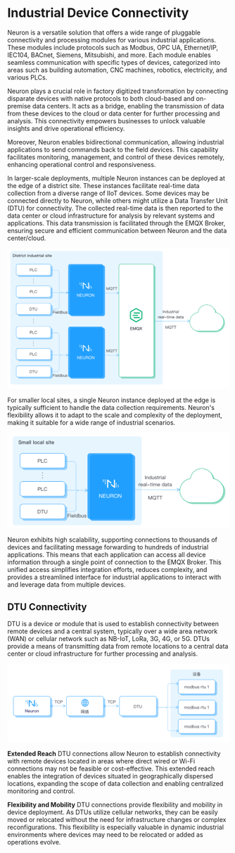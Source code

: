 # Industrial Device Connectivity
Neuron is a versatile solution that offers a wide range of pluggable connectivity and processing modules for various industrial applications. These modules include protocols such as Modbus, OPC UA, Ethernet/IP, IEC104, BACnet, Siemens, Mitsubishi, and more. Each module enables seamless communication with specific types of devices, categorized into areas such as building automation, CNC machines, robotics, electricity, and various PLCs.

Neuron plays a crucial role in factory digitized transformation by connecting disparate devices with native protocols to both cloud-based and on-premise data centers. It acts as a bridge, enabling the transmission of data from these devices to the cloud or data center for further processing and analysis. This connectivity empowers businesses to unlock valuable insights and drive operational efficiency.

Moreover, Neuron enables bidirectional communication, allowing industrial applications to send commands back to the field devices. This capability facilitates monitoring, management, and control of these devices remotely, enhancing operational control and responsiveness.

In larger-scale deployments, multiple Neuron instances can be deployed at the edge of a district site. These instances facilitate real-time data collection from a diverse range of IIoT devices. Some devices may be connected directly to Neuron, while others might utilize a Data Transfer Unit (DTU) for connectivity. The collected real-time data is then reported to the data center or cloud infrastructure for analysis by relevant systems and applications. This data transmission is facilitated through the EMQX Broker, ensuring secure and efficient communication between Neuron and the data center/cloud.

![district-site](./assets/district-site.png)

For smaller local sites, a single Neuron instance deployed at the edge is typically sufficient to handle the data collection requirements. Neuron's flexibility allows it to adapt to the scale and complexity of the deployment, making it suitable for a wide range of industrial scenarios.

![small-site](./assets/small-site.png)

Neuron exhibits high scalability, supporting connections to thousands of devices and facilitating message forwarding to hundreds of industrial applications. This means that each application can access all device information through a single point of connection to the EMQX Broker. This unified access simplifies integration efforts, reduces complexity, and provides a streamlined interface for industrial applications to interact with and leverage data from multiple devices.

## DTU Connectivity
DTU is a device or module that is used to establish connectivity between remote devices and a central system, typically over a wide area network (WAN) or cellular network such as NB-IoT, LoRa, 3G, 4G, or 5G. DTUs provide a means of transmitting data from remote locations to a central data center or cloud infrastructure for further processing and analysis.

![dtu](./assets/dtu.png)

<b>Extended Reach</b>
DTU connections allow Neuron to establish connectivity with remote devices located in areas where direct wired or Wi-Fi connections may not be feasible or cost-effective. This extended reach enables the integration of devices situated in geographically dispersed locations, expanding the scope of data collection and enabling centralized monitoring and control.

<b>Flexibility and Mobility</b>
DTU connections provide flexibility and mobility in device deployment. As DTUs utilize cellular networks, they can be easily moved or relocated without the need for infrastructure changes or complex reconfigurations. This flexibility is especially valuable in dynamic industrial environments where devices may need to be relocated or added as operations evolve.
